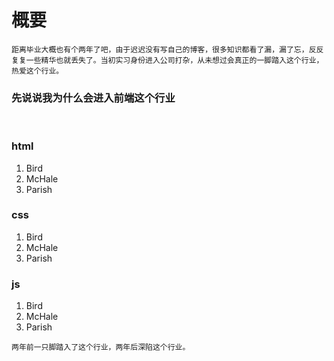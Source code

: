 # 概要
    距离毕业大概也有个两年了吧，由于迟迟没有写自己的博客，很多知识都看了漏，漏了忘，反反复复一些精华也就丢失了。当初实习身份进入公司打杂，从未想过会真正的一脚踏入这个行业，热爱这个行业。

### 先说说我为什么会进入前端这个行业
    
    
    
    
    
### html

> 
<ol>
<li>Bird</li>
<li>McHale</li>
<li>Parish</li>
</ol>

### css

> 
<ol>
<li>Bird</li>
<li>McHale</li>
<li>Parish</li>
</ol>

### js

> 
<ol>
<li>Bird</li>
<li>McHale</li>
<li>Parish</li>
</ol>


    两年前一只脚踏入了这个行业，两年后深陷这个行业。
